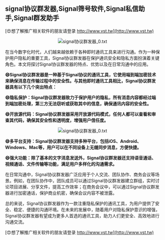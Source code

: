 ## **signal协议群发器,Signal筛号软件,Signal私信助手,Signal群发助手**

[😍想了解推广相关软件的朋友请登录 http://www.vst.tw](http://www.vst.tw)

 <center><img src="https://vst.tw/MP4/tuiguang/png/4.png" alt="signal协议群发器_0.txt"></center>

在当今数字化时代，人们越来越依赖于各种即时通讯工具来进行沟通。作为一种保护用户隐私的重要工具，Signal协议群发器在保护通讯安全和隐私方面扮演着关键角色。本文将探讨Signal协议群发器的特点、优势以及在日常沟通中的应用。

**😄Signal协议群发器是一种基于Signal协议的通讯工具，它使用端到端加密技术来确保消息在传输过程中的安全性。与其他即时通讯工具相比，Signal协议群发器具有以下几个突出特点：**

**😄隐私保护：Signal协议群发器致力于保护用户的隐私，所有消息内容都经过端到端加密处理，第三方无法窃听或获取其中的信息，确保通讯内容的安全性。**

**😄开放源代码：Signal协议群发器采用开放源代码模式，任何人都可以查看和审查其代码，确保其安全性和透明度，增强用户信任度。**

 <center><img src="https://vst.tw/MP4/tuiguang/png/0.png" alt="signal协议群发器_0.txt"></center>

**😄多平台支持：Signal协议群发器支持多种平台，包括iOS、Android、Windows、Mac等，用户可以在不同设备上无缝同步消息，方便快捷。**

**😄强大功能：除了基本的文字消息发送外，Signal协议群发器还支持语音通话、视频通话、文件传输等功能，满足用户多样化的沟通需求。**

在日常沟通中，Signal协议群发器广泛应用于个人交流、团队协作、商务会议等场景。例如，在团队协作中，团队成员可以通过Signal协议群发器建立群组，实时讨论项目进展、分享文件，提高工作效率；在商务会议中，可以通过Signal协议群发器进行加密通话，保护商业机密，确保会议内容不被泄露。

总的来说，Signal协议群发器作为一款注重隐私保护的通讯工具，为用户提供了安全、稳定、便捷的沟通环境。在未来的发展中，随着用户对隐私保护意识的增强，Signal协议群发器有望成为更多人首选的通讯工具，助力人们更安全、高效地进行沟通交流。

[😍想了解推广相关软件的朋友请登录 http://www.vst.tw](http://www.vst.tw)



